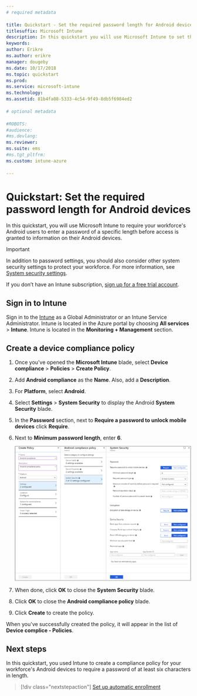 ```yaml
---
# required metadata

title: Quickstart - Set the required password length for Android devices
titlesuffix: Microsoft Intune
description: In this quickstart you will use Microsoft Intune to set the length of the password required for Android devices.
keywords:
author: Erikre
ms.author: erikre
manager: dougeby
ms.date: 10/17/2018
ms.topic: quickstart
ms.prod:
ms.service: microsoft-intune
ms.technology:
ms.assetid: 81b4fa08-5333-4c54-9f49-8db5f6984ed2

# optional metadata

#ROBOTS:
#audience:
#ms.devlang:
ms.reviewer:
ms.suite: ems
#ms.tgt_pltfrm:
ms.custom: intune-azure

---
```


# Quickstart: Set the required password length for Android devices

In this quickstart, you will use Microsoft Intune to require your workforce's Android users to enter a password of a specific length before access is granted to information on their Android devices. 

> [!IMPORTANT]
> In addition to password settings, you should also consider other system security settings to protect your workforce. For more information, see [System security settings](compliance-policy-create-android-for-work.md#system-security-settings).

If you don’t have an Intune subscription, [sign up for a free trial account](free-trial-sign-up.md).

## Sign in to Intune

Sign in to the [Intune](https://aka.ms/intuneportal) as a Global Administrator or an Intune Service Administrator. Intune is located in the Azure portal by choosing **All services** > **Intune**. Intune is located in the **Monitoring + Management** section.

## Create a device compliance policy
1. Once you've opened the **Microsoft Intune** blade, select **Device compliance** > **Policies** > **Create Policy**.
2. Add **Android compliance** as the  **Name**. Also, add a **Description**.
3. For **Platform**, select **Android**. 
4. Select **Settings** > **System Security** to display the Android **System Security** blade.
5. In the **Password** section, next to **Require a password to unlock mobile devices** click **Require**.
6. Next to **Minimum password length**, enter **6**.  

    ![Screenshot of creating a group in Microsoft Intune](./media/quickstart-set-password-length-android-01.png)

7. When done, click **OK** to close the **System Security** blade. 
8. Click **OK** to close the **Android compliance policy** blade. 
9. Click **Create** to create the policy.

When you've successfully created the policy, it will appear in the list of **Device complice - Policies**. 

## Next steps

In this quickstart, you used Intune to create a compliance policy for your workforce's Android devices to require a password of at least six characters in length.

> [!div class="nextstepaction"]
> [Set up automatic enrollment](quickstart-setup-auto-enrollment.md)
